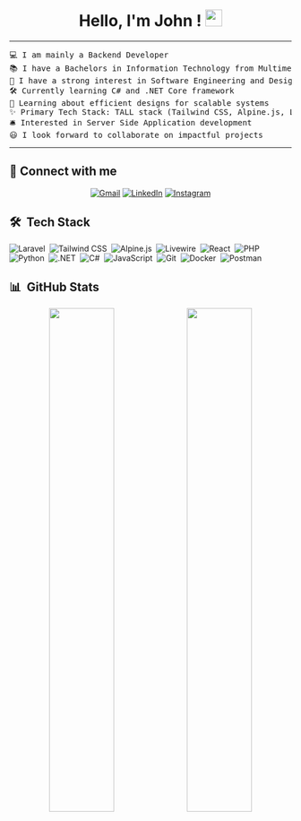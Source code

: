 <h1 align="center">
Hello, I'm John ! 
	<a href="https://github.com/KihiuJohn" target="_self">
		<img src="https://media.giphy.com/media/hvRJCLFzcasrR4ia7z/giphy.gif" width="30">
	</a>
</h1>

<hr>

<pre>
💻 I am mainly a Backend Developer
📚 I have a Bachelors in Information Technology from Multimedia University of Kenya
📝 I have a strong interest in Software Engineering and Design
🛠️ Currently learning C# and .NET Core framework
🌱 Learning about efficient designs for scalable systems
✨ Primary Tech Stack: TALL stack (Tailwind CSS, Alpine.js, Laravel, Livewire) 🎯
🛎 Interested in Server Side Application development
😃 I look forward to collaborate on impactful projects
</pre>
<hr>

## 🤝 Connect with me

<p align="center">
	<a href="mailto:kihiujohn12@gmail.com"><img img src="https://img.shields.io/badge/gmail-%23EA4335.svg?style=plastic&logo=gmail&logoColor=white" alt="Gmail"/></a>
	<a href="https://www.linkedin.com/in/john-kihiu-3481b8232/"><img src="https://img.shields.io/badge/linkedin-%230A66C2.svg?style=plastic&logo=linkedin&logoColor=white" alt="LinkedIn"/></a>
    <a href="https://www.instagram.com/_migett/"><img src="https://img.shields.io/badge/Instagram-%23E4405F.svg?style=plastic&logo=instagram&logoColor=white" alt="Instagram"/></a>
</p>

## 🛠 &nbsp;Tech Stack

![Laravel](https://img.shields.io/badge/-Laravel-05122A?style=flat&logo=laravel)&nbsp;
![Tailwind CSS](https://img.shields.io/badge/-Tailwind%20CSS-05122A?style=flat&logo=tailwind-css)&nbsp;
![Alpine.js](https://img.shields.io/badge/-Alpine.js-05122A?style=flat&logo=alpine.js)&nbsp;
![Livewire](https://img.shields.io/badge/-Livewire-05122A?style=flat&logo=livewire)&nbsp;
![React](https://img.shields.io/badge/-React-05122A?style=flat&logo=react)&nbsp;
![PHP](https://img.shields.io/badge/-PHP-05122A?style=flat&logo=php)&nbsp;
![Python](https://img.shields.io/badge/-Python-05122A?style=flat&logo=python)&nbsp;
![.NET](https://img.shields.io/badge/-.NET-05122A?style=flat&logo=dotnet)&nbsp;
![C#](https://img.shields.io/badge/-C%23-05122A?style=flat&logo=c-sharp)&nbsp;
![JavaScript](https://img.shields.io/badge/-JavaScript-05122A?style=flat&logo=javascript)&nbsp;
![Git](https://img.shields.io/badge/-Git-05122A?style=flat&logo=git)&nbsp;
![Docker](https://img.shields.io/badge/-Docker-05122A?style=flat&logo=docker)&nbsp;
![Postman](https://img.shields.io/badge/-Postman-05122A?style=flat&logo=postman)&nbsp;

## 📊 &nbsp;GitHub Stats

<p align="center">
  <img width="48%" src="https://github-readme-stats.vercel.app/api/top-langs/?username=kihiujohn&theme=darcula&show_icons=true&hide_border=true&layout=compact" />
  <img width="48%" src="https://github-readme-streak-stats.herokuapp.com/?user=kihiujohn&theme=darcula&hide_border=true" />
</p>
